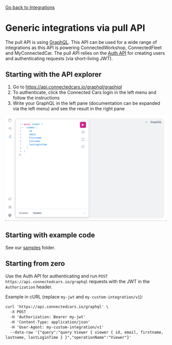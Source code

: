 [Go back to Integrations](./integrations/intro)

# Generic integrations via pull API
The pull API is using [GraphQL](https://graphql.org/learn/). This API can be used for a wide range of integrations as this API is powering ConnectedWorkshop, ConnectedFleet and MyConnectedCar. The pull API relies on the [Auth API](./auth-api) for creating users and authenticating requests (via short-living JWT).

## Starting with the API explorer
1. Go to https://api.connectedcars.io/graphql/graphiql
2. To authenticate, click the Connected Cars login in the left menu and follow the instructions
3. Write your GraphQL in the left pane (documentation can be expanded via the left menu) and see the result in the right pane

![Screenshot of GraphiQL](./graphiql-screenshot.png)

## Starting with example code
See our [samples](https://github.com/connectedcars/docs/tree/master/samples/) folder.

## Starting from zero
Use the Auth API for authenticating and run `POST https://api.connectedcars.io/graphql` requests with the JWT in the `Authorization` header.

Example in cURL (replace `my-jwt` and `my-custom-integration/v1`):
```
curl 'https://api.connectedcars.io/graphql' \
  -X POST
  -H 'Authorization: Bearer my-jwt'
  -H 'Content-Type: application/json'
  -H 'User-Agent: my-custom-integration/v1'
  --data-raw '{"query":"query Viewer { viewer { id, email, firstname, lastname, lastLoginTime } }","operationName":"Viewer"}'
```
